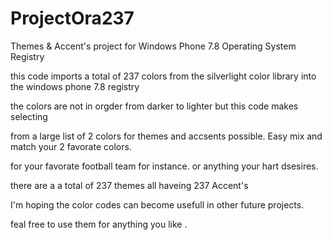 # ProjectOra237
Themes & Accent's project for Windows Phone 7.8 Operating System Registry

this code imports a total of 237 colors from the silverlight color library into the windows phone 7.8 registry 

the colors are not in orgder from darker to lighter but this code makes selecting

from a large list of 2 colors for themes and accsents possible. Easy mix and match your 2 favorate colors.

for your favorate football team for instance. or anything your hart dsesires.

there are a a total of 237 themes all haveing 237 Accent's

I'm hoping the color codes can become usefull in other future projects.

feal free to use them for anything you like .
